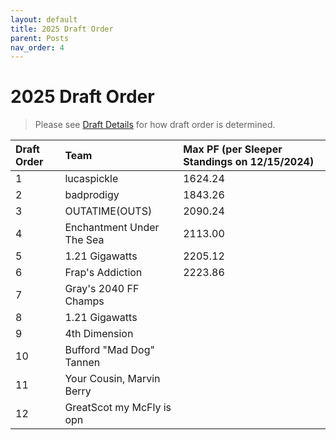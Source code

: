 ```yaml
---
layout: default
title: 2025 Draft Order
parent: Posts
nav_order: 4
---
```

# 2025 Draft Order

> Please see [Draft Details](https://draftforthefuture.github.io/League/Draft.html#draft-order) for how draft order is determined.

| Draft Order | Team | Max PF (per Sleeper Standings on 12/15/2024) |
|:-------------|:------------------|:------------------|
| 1 | lucaspickle | 1624.24 |
| 2 | badprodigy | 1843.26 |
| 3 | OUTATIME(OUTS) | 2090.24 |
| 4 | Enchantment Under The Sea | 2113.00 |
| 5 | 1.21 Gigawatts | 2205.12 |
| 6 | Frap's Addiction | 2223.86 |
| 7 | Gray's 2040 FF Champs | |
| 8 | 1.21 Gigawatts |  |
| 9 | 4th Dimension |  |
| 10 | Bufford "Mad Dog" Tannen |  |
| 11 | Your Cousin, Marvin Berry |  |
| 12 | GreatScot my McFly is opn | |
